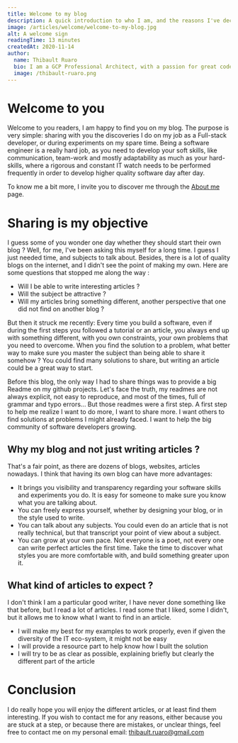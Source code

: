 ```yaml
---
title: Welcome to my blog
description: A quick introduction to who I am, and the reasons I've decided to start my own blog.
image: /articles/welcome/welcome-to-my-blog.jpg
alt: A welcome sign
readingTime: 13 minutes
createdAt: 2020-11-14
author:
  name: Thibault Ruaro
  bio: I am a GCP Professional Architect, with a passion for great code. I like reading about code best practices and staying up-to-date concerning the latest IT subject. I am also an official Spring Core Trainer, where I give training at Zenika on a monthly basis.
  image: /thibault-ruaro.png
---
```


# Welcome to you

Welcome to you readers, I am happy to find you on my blog. The purpose is very simple: sharing with you the discoveries I do on my job as a Full-stack developer, or during experiments on my spare time. Being a software engineer is a really hard job, as you need to develop your soft skills, like communication, team-work and mostly adaptability as much as your hard-skills, where a rigorous and constant IT watch needs to be performed frequently in order to develop higher quality software day after day.

To know me a bit more, I invite you to discover me through the [About me](/author/Thibault%20Ruaro) page.

# Sharing is my objective

I guess some of you wonder one day whether they should start their own blog ? Well, for me, I've been asking this myself for a long time. I guess I just needed time, and subjects to talk about. Besides, there is a lot of quality blogs on the internet, and I didn't see the point of making my own. Here are some questions that stopped me along the way :
* Will I be able to write interesting articles ?
* Will the subject be attractive ?
* Will my articles bring something different, another perspective that one did not find on another blog ?

But then it struck me recently: Every time you build a software, even if during the first steps you followed a tutorial or an article, you always end up with something different, with you own constraints, your own problems that you need to overcome. When you find the solution to a problem, what better way to make sure you master the subject than being able to share it somehow ? You could find many solutions to share, but writing an article could be a great way to start.

Before this blog, the only way I had to share things was to provide a big Readme on my github projects. Let's face the truth, my readmes are not always explicit, not easy to reproduce, and most of the times, full of grammar and typo errors... But those readmes were a first step. A first step to help me realize I want to do more, I want to share more. I want others to find solutions at problems I might already faced. I want to help the big community of software developers growing.

## Why my blog and not just writing articles ?

That's a fair point, as there are dozens of blogs, websites, articles nowadays. I think that having its own blog can have more advantages:
* It brings you visibility and transparency regarding your software skills and experiments you do. It is easy for someone to make sure you know what you are talking about.
* You can freely express yourself, whether by designing your blog, or in the style used to write. 
* You can talk about any subjects. You could even do an article that is not really technical, but that transcript your point of view about a subject.
* You can grow at your own pace. Not everyone is a poet, not every one can write perfect articles the first time. Take the time to discover what styles you are more comfortable with, and build something greater upon it.

## What kind of articles to expect ?

I don't think I am a particular good writer, I have never done something like that before, but I read a lot of articles. I read some that I liked, some I didn't, but it allows me to know what I want to find in an article.

* I will make my best for my examples to work properly, even if given the diversity of the IT eco-system, it might not be easy
* I will provide a resource part to help know how I built the solution
* I will try to be as clear as possible, explaining briefly but clearly the different part of the article

# Conclusion

I do really hope you will enjoy the different articles, or at least find them interesting. If you wish to contact me for any reasons, either because you are stuck at a step, or because there are mistakes, or unclear things, feel free to contact me on my personal email: thibault.ruaro@gmail.com
